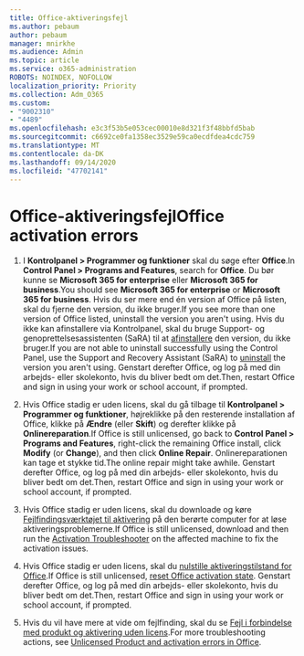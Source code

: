 ```yaml
---
title: Office-aktiveringsfejl
ms.author: pebaum
author: pebaum
manager: mnirkhe
ms.audience: Admin
ms.topic: article
ms.service: o365-administration
ROBOTS: NOINDEX, NOFOLLOW
localization_priority: Priority
ms.collection: Adm_O365
ms.custom:
- "9002310"
- "4489"
ms.openlocfilehash: e3c3f53b5e053cec00010e8d321f3f48bbfd5bab
ms.sourcegitcommit: c6692ce0fa1358ec3529e59ca0ecdfdea4cdc759
ms.translationtype: MT
ms.contentlocale: da-DK
ms.lasthandoff: 09/14/2020
ms.locfileid: "47702141"
---
```

# <a name="office-activation-errors"></a><span data-ttu-id="7bed5-102">Office-aktiveringsfejl</span><span class="sxs-lookup"><span data-stu-id="7bed5-102">Office activation errors</span></span>

1. <span data-ttu-id="7bed5-103">I **Kontrolpanel > Programmer og funktioner** skal du søge efter **Office**.</span><span class="sxs-lookup"><span data-stu-id="7bed5-103">In **Control Panel > Programs and Features**, search for **Office**.</span></span> <span data-ttu-id="7bed5-104">Du bør kunne se **Microsoft 365 for enterprise** eller **Microsoft 365 for business**.</span><span class="sxs-lookup"><span data-stu-id="7bed5-104">You should see **Microsoft 365 for enterprise** or **Microsoft 365 for business**.</span></span> <span data-ttu-id="7bed5-105">Hvis du ser mere end én version af Office på listen, skal du fjerne den version, du ikke bruger.</span><span class="sxs-lookup"><span data-stu-id="7bed5-105">If you see more than one version of Office listed, uninstall the version you aren't using.</span></span> <span data-ttu-id="7bed5-106">Hvis du ikke kan afinstallere via Kontrolpanel, skal du bruge Support- og genoprettelsesassistenten (SaRA) til at [afinstallere](https://aka.ms/SARA-OfficeUninstall-Alchemy) den version, du ikke bruger.</span><span class="sxs-lookup"><span data-stu-id="7bed5-106">If you are not able to uninstall successfully using the Control Panel, use the Support and Recovery Assistant (SaRA) to [uninstall](https://aka.ms/SARA-OfficeUninstall-Alchemy) the version you aren't using.</span></span> <span data-ttu-id="7bed5-107">Genstart derefter Office, og log på med din arbejds- eller skolekonto, hvis du bliver bedt om det.</span><span class="sxs-lookup"><span data-stu-id="7bed5-107">Then, restart Office and sign in using your work or school account, if prompted.</span></span> 

2. <span data-ttu-id="7bed5-108">Hvis Office stadig er uden licens, skal du gå tilbage til **Kontrolpanel > Programmer og funktioner**, højreklikke på den resterende installation af Office, klikke på **Ændre** (eller **Skift**) og derefter klikke på **Onlinereparation**.</span><span class="sxs-lookup"><span data-stu-id="7bed5-108">If Office is still unlicensed, go back to **Control Panel > Programs and Features**, right-click the remaining Office install, click **Modify** (or **Change**), and then click **Online Repair**.</span></span> <span data-ttu-id="7bed5-109">Onlinereparationen kan tage et stykke tid.</span><span class="sxs-lookup"><span data-stu-id="7bed5-109">The online repair might take awhile.</span></span> <span data-ttu-id="7bed5-110">Genstart derefter Office, og log på med din arbejds- eller skolekonto, hvis du bliver bedt om det.</span><span class="sxs-lookup"><span data-stu-id="7bed5-110">Then, restart Office and sign in using your work or school account, if prompted.</span></span> 

3. <span data-ttu-id="7bed5-111">Hvis Office stadig er uden licens, skal du downloade og køre [Fejlfindingsværktøjet til aktivering](https://aka.ms/SARA-OfficeActivation-Alchemy) på den berørte computer for at løse aktiveringsproblemerne.</span><span class="sxs-lookup"><span data-stu-id="7bed5-111">If Office is still unlicensed, download and then run the [Activation Troubleshooter](https://aka.ms/SARA-OfficeActivation-Alchemy) on the affected machine to fix the activation issues.</span></span> 

4. <span data-ttu-id="7bed5-112">Hvis Office stadig er uden licens, skal du [nulstille aktiveringstilstand for Office](https://docs.microsoft.com/office365/troubleshoot/activation/reset-office-365-proplus-activation-state).</span><span class="sxs-lookup"><span data-stu-id="7bed5-112">If Office is still unlicensed, [reset Office activation state](https://docs.microsoft.com/office365/troubleshoot/activation/reset-office-365-proplus-activation-state).</span></span> <span data-ttu-id="7bed5-113">Genstart derefter Office, og log på med din arbejds- eller skolekonto, hvis du bliver bedt om det.</span><span class="sxs-lookup"><span data-stu-id="7bed5-113">Then, restart Office and sign in using your work or school account, if prompted.</span></span>  

5. <span data-ttu-id="7bed5-114">Hvis du vil have mere at vide om fejlfinding, skal du se [Fejl i forbindelse med produkt og aktivering uden licens](https://support.office.com/article/unlicensed-product-and-activation-errors-in-office-0d23d3c0-c19c-4b2f-9845-5344fedc4380).</span><span class="sxs-lookup"><span data-stu-id="7bed5-114">For more troubleshooting actions, see [Unlicensed Product and activation errors in Office](https://support.office.com/article/unlicensed-product-and-activation-errors-in-office-0d23d3c0-c19c-4b2f-9845-5344fedc4380).</span></span>
